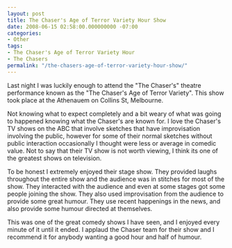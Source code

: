 ```yaml
---
layout: post
title: The Chaser's Age of Terror Variety Hour Show
date: 2008-06-15 02:58:00.000000000 -07:00
categories:
- Other
tags:
- The Chaser's Age of Terror Variety Hour
- The Chasers
permalink: "/the-chasers-age-of-terror-variety-hour-show/"
---
```

Last night I was luckily enough to attend the "The Chaser's" theatre performance known as the "The Chaser's Age of Terror Variety". This show took place at the Athenauem on Collins St, Melbourne.  

Not knowing what to expect completely and a bit weary of what was going to happened knowing what the Chaser's are known for. I love the Chaser's TV shows on the ABC that involve sketches that have improvisation involving the public, however for some of their normal sketches without public interaction occasionally I thought were less or average in comedic value. Not to say that their TV show is not worth viewing, I think its one of the greatest shows on television.  

To be honest I extremely enjoyed their stage show. They provided laughs throughout the entire show and the audience was in stitches for most of the show. They interacted with the audience and even at some stages got some people joining the show. They also used improvisation from the audience to provide some great humour. They use recent happenings in the news, and also provide some humour directed at themselves.  

This was one of the great comedy shows I have seen, and I enjoyed every minute of it until it ended. I applaud the Chaser team for their show and I recommend it for anybody wanting a good hour and half of humour.
